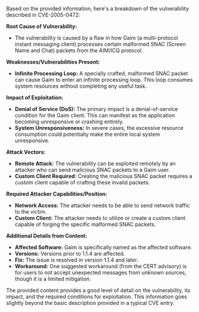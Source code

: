 Based on the provided information, here's a breakdown of the vulnerability described in CVE-2005-0472:

**Root Cause of Vulnerability:**
- The vulnerability is caused by a flaw in how Gaim (a multi-protocol instant messaging client) processes certain malformed SNAC (Screen Name and Chat) packets from the AIM/ICQ protocol.

**Weaknesses/Vulnerabilities Present:**
- **Infinite Processing Loop:** A specially crafted, malformed SNAC packet can cause Gaim to enter an infinite processing loop. This loop consumes system resources without completing any useful task.

**Impact of Exploitation:**
- **Denial of Service (DoS):** The primary impact is a denial-of-service condition for the Gaim client. This can manifest as the application becoming unresponsive or crashing entirely.
- **System Unresponsiveness:** In severe cases, the excessive resource consumption could potentially make the entire local system unresponsive.

**Attack Vectors:**
- **Remote Attack:** The vulnerability can be exploited remotely by an attacker who can send malicious SNAC packets to a Gaim user.
- **Custom Client Required:** Creating the malicious SNAC packet requires a custom client capable of crafting these invalid packets.

**Required Attacker Capabilities/Position:**
- **Network Access:** The attacker needs to be able to send network traffic to the victim.
- **Custom Client:** The attacker needs to utilize or create a custom client capable of forging the specific malformed SNAC packets.

**Additional Details from Content:**
- **Affected Software:**  Gaim is specifically named as the affected software.
- **Versions:**  Versions prior to 1.1.4 are affected.
- **Fix:** The issue is resolved in version 1.1.4 and later.
- **Workaround:**  One suggested workaround (from the CERT advisory) is for users to not accept unexpected messages from unknown sources, though it is a limited mitigation.

The provided content provides a good level of detail on the vulnerability, its impact, and the required conditions for exploitation. This information goes slightly beyond the basic description provided in a typical CVE entry.